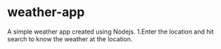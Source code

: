 # weather-app
A simple weather app created using Nodejs.
1.Enter the location and hit search to know the weather at the location. 
